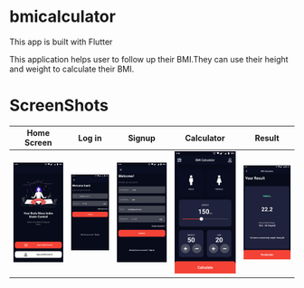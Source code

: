 # bmicalculator
 This app is built with Flutter 

This application helps user to follow up their BMI.They can use their height and weight to calculate their BMI.
 

# ScreenShots

Home Screen           |  Log in           |  Signup           |  Calculator           |  Result          
:-------------------------:|:-------------------------:|:-------------------------:|:-------------------------:|:-------------------------:
![home](landing.png)  |  ![Login](login.png) | ![signup](signup.png) | ![bmicalculator](home.png) | ![signup](result.png)


